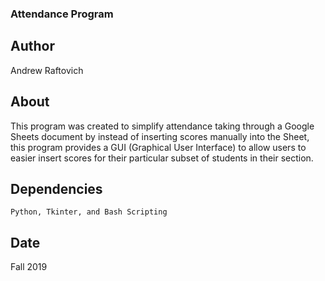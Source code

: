 ### Attendance Program

## Author

Andrew Raftovich

## About

This program was created to simplify attendance taking through a Google Sheets document by instead of
inserting scores manually into the Sheet, this program provides a GUI (Graphical User Interface) to allow
users to easier insert scores for their particular subset of students in their section.

## Dependencies

	Python, Tkinter, and Bash Scripting

## Date

Fall 2019
